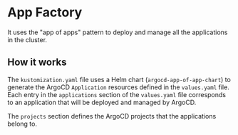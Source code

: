 # App Factory

It uses the "app of apps" pattern to deploy and manage all the applications in the cluster.

## How it works

The `kustomization.yaml` file uses a Helm chart (`argocd-app-of-app-chart`) to generate the ArgoCD `Application` resources defined in the `values.yaml` file. Each entry in the `applications` section of the `values.yaml` file corresponds to an application that will be deployed and managed by ArgoCD.

The `projects` section defines the ArgoCD projects that the applications belong to.

